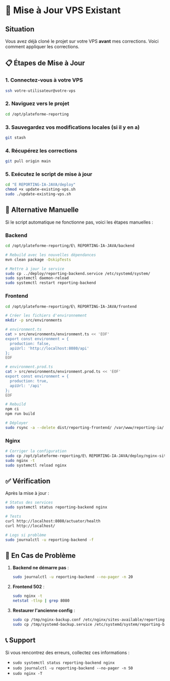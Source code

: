 # 🔄 Mise à Jour VPS Existant

## Situation
Vous avez déjà cloné le projet sur votre VPS **avant** mes corrections. Voici comment appliquer les corrections.

## 📋 Étapes de Mise à Jour

### 1. Connectez-vous à votre VPS
```bash
ssh votre-utilisateur@votre-vps
```

### 2. Naviguez vers le projet
```bash
cd /opt/plateforme-reporting
```

### 3. Sauvegardez vos modifications locales (si il y en a)
```bash
git stash
```

### 4. Récupérez les corrections
```bash
git pull origin main
```

### 5. Exécutez le script de mise à jour
```bash
cd "E REPORTING-IA-JAVA/deploy"
chmod +x update-existing-vps.sh
sudo ./update-existing-vps.sh
```

## 🔧 Alternative Manuelle

Si le script automatique ne fonctionne pas, voici les étapes manuelles :

### Backend
```bash
cd /opt/plateforme-reporting/E\ REPORTING-IA-JAVA/backend

# Rebuild avec les nouvelles dépendances
mvn clean package -DskipTests

# Mettre à jour le service
sudo cp ../deploy/reporting-backend.service /etc/systemd/system/
sudo systemctl daemon-reload
sudo systemctl restart reporting-backend
```

### Frontend
```bash
cd /opt/plateforme-reporting/E\ REPORTING-IA-JAVA/frontend

# Créer les fichiers d'environnement
mkdir -p src/environments

# environment.ts
cat > src/environments/environment.ts << 'EOF'
export const environment = {
  production: false,
  apiUrl: 'http://localhost:8080/api'
};
EOF

# environment.prod.ts
cat > src/environments/environment.prod.ts << 'EOF'
export const environment = {
  production: true,
  apiUrl: '/api'
};
EOF

# Rebuild
npm ci
npm run build

# Déployer
sudo rsync -a --delete dist/reporting-frontend/ /var/www/reporting-ia/
```

### Nginx
```bash
# Corriger la configuration
sudo cp /opt/plateforme-reporting/E\ REPORTING-IA-JAVA/deploy/nginx-site.conf /etc/nginx/sites-available/reporting-ia.conf
sudo nginx -t
sudo systemctl reload nginx
```

## ✅ Vérification

Après la mise à jour :

```bash
# Status des services
sudo systemctl status reporting-backend nginx

# Tests
curl http://localhost:8080/actuator/health
curl http://localhost/

# Logs si problème
sudo journalctl -u reporting-backend -f
```

## 🚨 En Cas de Problème

1. **Backend ne démarre pas** :
   ```bash
   sudo journalctl -u reporting-backend --no-pager -n 20
   ```

2. **Frontend 502** :
   ```bash
   sudo nginx -t
   netstat -tlnp | grep 8080
   ```

3. **Restaurer l'ancienne config** :
   ```bash
   sudo cp /tmp/nginx-backup.conf /etc/nginx/sites-available/reporting-ia.conf
   sudo cp /tmp/systemd-backup.service /etc/systemd/system/reporting-backend.service
   ```

## 📞 Support

Si vous rencontrez des erreurs, collectez ces informations :
- `sudo systemctl status reporting-backend nginx`
- `sudo journalctl -u reporting-backend --no-pager -n 50`
- `sudo nginx -T`

